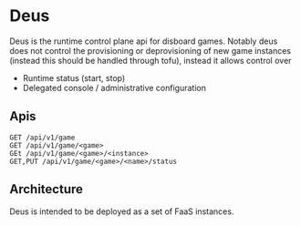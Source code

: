 # Deus

Deus is the runtime control plane api for disboard games.
Notably deus does not control the provisioning or deprovisioning of new game instances (instead this should be handled through tofu),
instead it allows control over
* Runtime status (start, stop)
* Delegated console / administrative configuration

## Apis

```
GET /api/v1/game
GET /api/v1/game/<game>
GEt /api/v1/game/<game>/<instance>
GET,PUT /api/v1/game/<game>/<name>/status
```

## Architecture

Deus is intended to be deployed as a set of FaaS instances.
